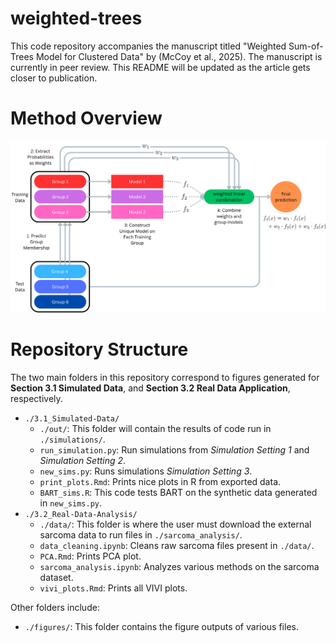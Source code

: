 # weighted-trees
This code repository accompanies the manuscript titled "Weighted Sum-of-Trees Model for Clustered Data" by  (McCoy et al., 2025). The manuscript is currently in peer review. This README will be updated as the article gets closer to publication.

# Method Overview

![](./figures/methods_figure.png)

# Repository Structure

The two main folders in this repository correspond to figures generated for **Section 3.1 Simulated Data**, and **Section 3.2 Real Data Application**, respectively.

- `./3.1_Simulated-Data/`
  - `./out/`: This folder will contain the results of code run in `./simulations/`.
  - `run_simulation.py`: Run simulations from *Simulation Setting 1* and *Simulation Setting 2*.
  - `new_sims.py`: Runs simulations *Simulation Setting 3*.
  - `print_plots.Rmd`: Prints nice plots in R from exported data.
  - `BART_sims.R`: This code tests BART on the synthetic data generated in `new_sims.py`.
- `./3.2_Real-Data-Analysis/`
  - `./data/`: This folder is where the user must download the external sarcoma data to run files in `./sarcoma_analysis/`.
  - `data_cleaning.ipynb`: Cleans raw sarcoma files present in `./data/`.
  - `PCA.Rmd`: Prints PCA plot.
  - `sarcoma_analysis.ipynb`: Analyzes various methods on the sarcoma dataset.
  - `vivi_plots.Rmd`: Prints all VIVI plots.

Other folders include:
- `./figures/`: This folder contains the figure outputs of various files.
